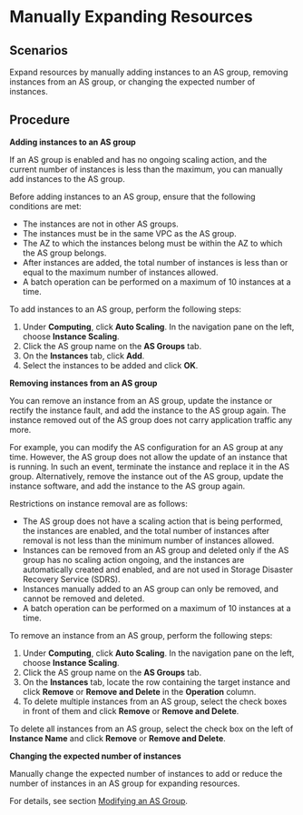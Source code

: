 # Manually Expanding Resources<a name="EN-US_TOPIC_0042018379"></a>

## Scenarios<a name="section2495449014355"></a>

Expand resources by manually adding instances to an AS group, removing instances from an AS group, or changing the expected number of instances.

## Procedure<a name="section53233117153934"></a>

**Adding instances to an AS group**

If an AS group is enabled and has no ongoing scaling action, and the current number of instances is less than the maximum, you can manually add instances to the AS group.

Before adding instances to an AS group, ensure that the following conditions are met:

-   The instances are not in other AS groups.
-   The instances must be in the same VPC as the AS group.
-   The AZ to which the instances belong must be within the AZ to which the AS group belongs.
-   After instances are added, the total number of instances is less than or equal to the maximum number of instances allowed.
-   A batch operation can be performed on a maximum of 10 instances at a time.

To add instances to an AS group, perform the following steps:

1.  Under  **Computing**, click  **Auto Scaling**. In the navigation pane on the left, choose  **Instance Scaling**.
2.  Click the AS group name on the  **AS Groups**  tab.
3.  On the  **Instances**  tab, click  **Add**.
4.  Select the instances to be added and click  **OK**.

**Removing instances from an AS group**

You can remove an instance from an AS group, update the instance or rectify the instance fault, and add the instance to the AS group again. The instance removed out of the AS group does not carry application traffic any more.

For example, you can modify the AS configuration for an AS group at any time. However, the AS group does not allow the update of an instance that is running. In such an event, terminate the instance and replace it in the AS group. Alternatively, remove the instance out of the AS group, update the instance software, and add the instance to the AS group again.

Restrictions on instance removal are as follows:

-   The AS group does not have a scaling action that is being performed, the instances are enabled, and the total number of instances after removal is not less than the minimum number of instances allowed.
-   Instances can be removed from an AS group and deleted only if the AS group has no scaling action ongoing, and the instances are automatically created and enabled, and are not used in Storage Disaster Recovery Service \(SDRS\).
-   Instances manually added to an AS group can only be removed, and cannot be removed and deleted.
-   A batch operation can be performed on a maximum of 10 instances at a time.

To remove an instance from an AS group, perform the following steps:

1.  Under  **Computing**, click  **Auto Scaling**. In the navigation pane on the left, choose  **Instance Scaling**.
2.  Click the AS group name on the  **AS Groups**  tab.
3.  On the  **Instances**  tab, locate the row containing the target instance and click  **Remove**  or  **Remove and Delete**  in the  **Operation**  column.
4.  To delete multiple instances from an AS group, select the check boxes in front of them and click  **Remove**  or  **Remove and Delete**.

To delete all instances from an AS group, select the check box on the left of  **Instance Name**  and click  **Remove**  or  **Remove and Delete**.

**Changing the expected number of instances**

Manually change the expected number of instances to add or reduce the number of instances in an AS group for expanding resources.

For details, see section  [Modifying an AS Group](modifying-an-as-group.md).

